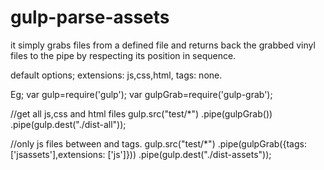# gulp-parse-assets

it simply grabs files from a defined file and returns back the grabbed vinyl files to the pipe by respecting its position in sequence.

default options;
	extensions: js,css,html,
	tags: none.

Eg;
var gulp=require('gulp');
var gulpGrab=require('gulp-grab');

//get all js,css and html files
gulp.src("test/*")
.pipe(gulpGrab())
.pipe(gulp.dest("./dist-all"));

//only js files between <!-- start:jsassets --> and <!-- end:jsassets --> tags.
gulp.src("test/*")
.pipe(gulpGrab({tags: ['jsassets'],extensions: ['js']}))
.pipe(gulp.dest("./dist-assets"));